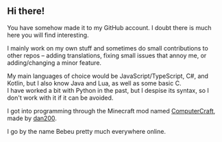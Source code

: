 ## Hi there!

You have somehow made it to my GitHub account.
I doubt there is much here you will find interesting.

I mainly work on my own stuff and sometimes do small contributions to other repos – adding translations, fixing small issues that annoy me, or adding/changing a minor feature.

My main languages of choice would be JavaScript/TypeScript, C#, and Kotlin, but I also know Java and Lua, as well as some basic C.\
I have worked a bit with Python in the past, but I despise its syntax, so I don't work with it if it can be avoided.

I got into programming through the Minecraft mod named [ComputerCraft](https://github.com/dan200/ComputerCraft), made by [dan200](https://github.com/dan200).

I go by the name Bebeu pretty much everywhere online.

<!---
ChristianLW/ChristianLW is a special repository because its `README.md` (this file) appears on your GitHub profile.
You can click the Preview link to take a look at your changes.
--->
